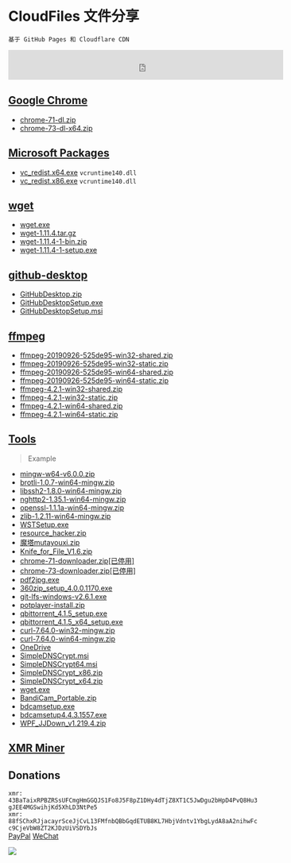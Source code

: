 # CloudFiles 文件分享
``基于 GitHub Pages 和 Cloudflare CDN``

<iframe src="https://duckduckgo.com/search.html?width=420&duck=yes&site=cloud.gainian.pro&prefill=Search%20with%20DuckDuckGo&bgcolor=3399ff" style="overflow:hidden;margin:0;padding:0;width:553px;height:60px;" frameborder="0"></iframe>

## [Google Chrome](/show/google-chrome.html)
* [chrome-71-dl.zip](/gg/chrome-71-dl.zip)
* [chrome-73-dl-x64.zip](/gg/chrome-73-dl-x64.zip)

## [Microsoft Packages](/show/tools/ms.html)
* [vc_redist.x64.exe](/ms/vc_redist.x64.exe) `vcruntime140.dll`
* [vc_redist.x86.exe](/ms/vc_redist.x86.exe) `vcruntime140.dll`

## [wget](/show/wget.html)
* [wget.exe](/wget.exe)
* [wget-1.11.4.tar.gz](/wget/wget-1.11.4.tar.gz)
* [wget-1.11.4-1-bin.zip](/wget/wget-1.11.4-1-bin.zip)
* [wget-1.11.4-1-setup.exe](/wget/wget-1.11.4-1-setup.exe)

## [github-desktop](/show/gh-desktop.html)
* [GitHubDesktop.zip](/gh-desktop/GitHubDesktop.zip)
* [GitHubDesktopSetup.exe](/gh-desktop/GitHubDesktopSetup.exe)
* [GitHubDesktopSetup.msi](/gh-desktop/GitHubDesktopSetup.msi)

## [ffmpeg](/show/ffmpeg.html)
* [ffmpeg-20190926-525de95-win32-shared.zip](/ffmpeg/ffmpeg-20190926-525de95-win32-shared.zip)
* [ffmpeg-20190926-525de95-win32-static.zip](/ffmpeg/ffmpeg-20190926-525de95-win32-static.zip)
* [ffmpeg-20190926-525de95-win64-shared.zip](/ffmpeg/ffmpeg-20190926-525de95-win64-shared.zip)
* [ffmpeg-20190926-525de95-win64-static.zip](/ffmpeg/ffmpeg-20190926-525de95-win64-static.zip)
* [ffmpeg-4.2.1-win32-shared.zip](/ffmpeg/ffmpeg-4.2.1-win32-shared.zip)
* [ffmpeg-4.2.1-win32-static.zip](/ffmpeg/ffmpeg-4.2.1-win32-static.zip)
* [ffmpeg-4.2.1-win64-shared.zip](/ffmpeg/ffmpeg-4.2.1-win64-shared.zip)
* [ffmpeg-4.2.1-win64-static.zip](/ffmpeg/ffmpeg-4.2.1-win64-static.zip)

## [Tools](/show/tools.html)
> Example

* [mingw-w64-v6.0.0.zip](/mingw-w64-v6.0.0.zip)
* [brotli-1.0.7-win64-mingw.zip](/brotli-1.0.7-win64-mingw.zip)
* [libssh2-1.8.0-win64-mingw.zip](/libssh2-1.8.0-win64-mingw.zip)
* [nghttp2-1.35.1-win64-mingw.zip](/nghttp2-1.35.1-win64-mingw.zip)
* [openssl-1.1.1a-win64-mingw.zip](/openssl-1.1.1a-win64-mingw.zip)
* [zlib-1.2.11-win64-mingw.zip](/zlib-1.2.11-win64-mingw.zip)
* [WSTSetup.exe](/WSTSetup.exe)
* [resource_hacker.zip](/resource_hacker.zip)
* [魔塔mutayouxi.zip](/魔塔mutayouxi.zip)
* [Knife_for_File_V1.6.zip](/Knife_for_File_V1.6.zip)
* [chrome-71-downloader.zip[已停用]](/chrome-71-downloader.zip)
* [chrome-73-downloader.zip[已停用]](/chrome-73-downloader.zip)
* [pdf2jpg.exe](/pdf2jpg.exe)
* [360zip_setup_4.0.0.1170.exe](/360zip_setup_4.0.0.1170.exe)
* [git-lfs-windows-v2.6.1.exe](/git-lfs-windows-v2.6.1.exe)
* [potplayer-install.zip](/potplayer-install.zip)
* [qbittorrent_4.1.5_setup.exe](/qbittorrent_4.1.5_setup.exe)
* [qbittorrent_4.1.5_x64_setup.exe](/qbittorrent_4.1.5_x64_setup.exe)
* [curl-7.64.0-win32-mingw.zip](/curl-7.64.0-win32-mingw.zip)
* [curl-7.64.0-win64-mingw.zip](/curl-7.64.0-win64-mingw.zip)
* [OneDrive](https://freeshadow-my.sharepoint.com/:f:/g/personal/funinfo_abcda_tech/EnintXDsJdNGiNpEKCIo76UBiS3vKqsgV0ZgCGJNRqvF2g?e=wEVplU)
* [SimpleDNSCrypt.msi](/SimpleDNSCrypt.msi)
* [SimpleDNSCrypt64.msi](/SimpleDNSCrypt64.msi)
* [SimpleDNSCrypt_x86.zip](/SimpleDNSCrypt_x86.zip)
* [SimpleDNSCrypt_x64.zip](/SimpleDNSCrypt_x64.zip)
* [wget.exe](/wget.exe)
* [BandiCam_Portable.zip](/bdcam/BandiCam_Portable.zip)
* [bdcamsetup.exe](/bdcam/bdcamsetup.exe)
* [bdcamsetup4.4.3.1557.exe](/bdcam/bdcamsetup4.4.3.1557.exe)
* [WPF_JJDown_v1.219.4.zip](/WPF_JJDown_v1.219.4.zip)

## [XMR Miner](/show/xmr-miner.html)

## Donations
``xmr: 43BaTaixRPBZRSsUFCmgHmGGQJS1Fo8J5F8pZ1DHy4dTjZ8XT1C5JwDgu2bHpD4PvQ8Hu3gJEE4MGSwihjKd5XhLD3NtPe5``  
``xmr: 88fSChxRJjacayrSceJjCvL13FMfnbQBbGqdETUB8KL7HbjVdntv1YbgLydA8aA2nihwFcc9CjeVbW8ZT2KJDzUiVSDYbJs``  
[PayPal](https://www.paypal.me/mcfuns) [WeChat](https://cdn.jsdelivr.net/gh/vmlankub/__cdn@master/wechat_reward.png)

![](https://cdn.jsdelivr.net/gh/lkpo0v/d1n3/ww2.sinaimg.cn/large/005BYqpgly1g01dwo3j72j308c01o080.jpg)

<!-- Global site tag (gtag.js) - Google Analytics -->
<script async src="https://www.googletagmanager.com/gtag/js?id=UA-116309064-2"></script>
<script>
  window.dataLayer = window.dataLayer || [];
  function gtag(){dataLayer.push(arguments);}
  gtag('js', new Date());
  gtag('config', 'UA-116309064-2');
</script>
